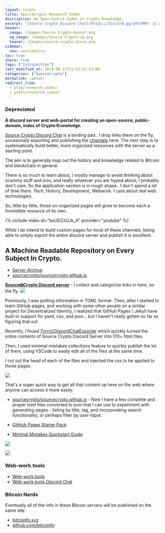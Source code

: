 ```yaml
---
layout: single
title: SourceCrypto Research-Index
description: An Open-Source Index of Crypto Knowledge.
excerpt: "[Source Crypto Discord Chat](https://discord.gg/ahTuPMY) is a landing pad.. I drop links there on the fly, occasionaly exporting and publishing the [channels](/archive/) here. The next step is to systematically build better, more organized resources with the server as a starting point."
header:
  image: /images/Source-Crypto-banner.png
  og_image: /images/Source-Crypto-og.png
  teaser: /images/source-crypto-disco.png
sidebar:
  nav: sourcedisco 
toc: true
share: true
tags: ["Introduction"]
last_modified_at: 2019-08-17T11:22:33-23:00
categories: ["SourceCrypto"]
permalink: /about/
redirect_from:
  - blog/research-index/
  - posts/research-index/
---
```


### Depreciated

**A discord server and web-portal for creating an open-source, public-domain, index of Crypto Knowledge.**

[Source Crypto Discord Chat](https://discord.gg/ahTuPMY) is a landing pad.. I drop links there on the fly, occasionaly exporting and publishing the [channels](/archive/) here. The next step is to systematically build better, more organized resources with the server as a starting point.

The aim is to generally map out the history and knowledge related to Bitcoin and blockchain in general.

There is so much to learn about, I mostly manage to avoid thinking about scammy stuff and icos, and really whatever you are hyped about, I probably don't care. So the application section is in rough shape.. I don't spend a lot of time there. Tech, History, Development, Webwork. I care about real web technologies.

So, little by little, those un-organized pages will grow to become each a formidible resource of its own.

{% include video id="bxUDZzUJk_A" provider="youtube" %}


While I do intend to build custom pages for most of these channels, being able to simply export the entire discord server and publish it is excellent.


## A Machine Readable Repository on Every Subject In Crypto.

* [Server Archive](https://SourceCrypto.pub/archive/)
* [sourcecrypto/sourcecrypto.github.io](https://github.com/sourcecrypto/sourcecrypto.github.io)


[**Source⧉Crypto Discord server**](https://discord.gg/ahTuPMY) - I collect and categorize links in here, on the fly.
![](https://i.imgur.com/hLOk7yL.png)

Previously, I was putting information in TOML format. Then, after I started to learn GitHub pages, and working with some other people on a similar project for Decentralized Identity, I realized that GitHub Pages \ Jekyll have built-in support for yaml, csv, and json... but I haven't really gotten so far as figuring that out. 

Recently, I found [Tyrrrz/DiscordChatExporter](https://github.com/Tyrrrz/DiscordChatExporter/) which quickly turned the entire contents of Source Crypto Discord Server into 170+ html files. 

Then, I used minimal-mistakes collections feature to quickly publish the lot of them, using VSCode to easily edit all of the files at the same time. 

I cut out the head of each of the files and injected the css to be applied to those pages.

[![](https://imgur.com/zLF17fAl.png)](https://imgur.com/zLF17fA.png)

That's a super quick way to get all that content up here on the web where anyone can access it more easily.

* [sourcecrypto/sourcecrypto.github.io](https://github.com/sourcecrypto/sourcecrypto.github.io) -  Now I have a few complete and proper toml files converted to json that I can use to experiment with generating pages - listing by title, tag, and incorporating search functionality, or perhaps filter by user-input.

* [GitHub Pages Starter Pack](https://web-work.tools/gh-pages-starter-pack/)
* [Minimal Mistakes Quickstart Guide](https://mmistakes.github.io/minimal-mistakes/docs/quick-start-guide/)

![](https://i.imgur.com/pYydLx7.png)

[![](https://SourceCrypto.pub/images/interlinked.png)](https://discord.gg/ahTuPMY)

### Web-work.tools

* [Web-work.tools](https://web-work.tools)
* [Web-work.tools Discord Chat](https://discord.gg/29mZwPQ)

### Bitcoin Nerds

Eventually all of the info in these Bitcoin servers will be published on the same site.

* [bitcoinfo.xyz](https://bitcoinfo.xyz/)
* [github.com/bitcoinfo](https://github.com/bitcoinfo/)
